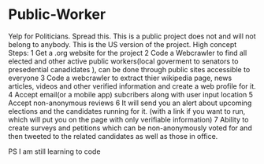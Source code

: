 # Public-Worker
Yelp for Politicians. Spread this. 
This is a public project does not and will not belong to anybody.
This is the US version of the project.
High concept Steps:
1 Get a .org website for the project
2 Code a Webcrawler to find all elected and other active public workers(local goverment to senators to presedential canadidates ), can be done through public sites accessible to everyone
3 Code a webcrawler to extract thier wikipedia page, news articles, videos and other verified information and create a web profile for it.
4 Accept email(or a mobile app) subcribers along with user input location
5 Accept non-anonymous reviews
6 It will send you an alert about upcoming elections and the candidates running for it.   (with a link if you want to run, which will put you on the page with only verifiable information) 
7 Ability to create surveys and petitions which can be non-anonymously voted for and then tweeted to the related candidates as well as those in office.

PS I am still learning to code 
